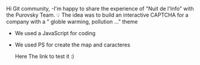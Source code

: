 Hi Git community,
-I'm happy to share the experience of "Nuit de l'Info" with the Purovsky Team.
💡 The idea was to build an interactive CAPTCHA for a company with a " globle warming, pollution ..." theme
- We used a JavaScript for coding
- We used PS for create the map and caracteres

  Here The link to test it :)
  
